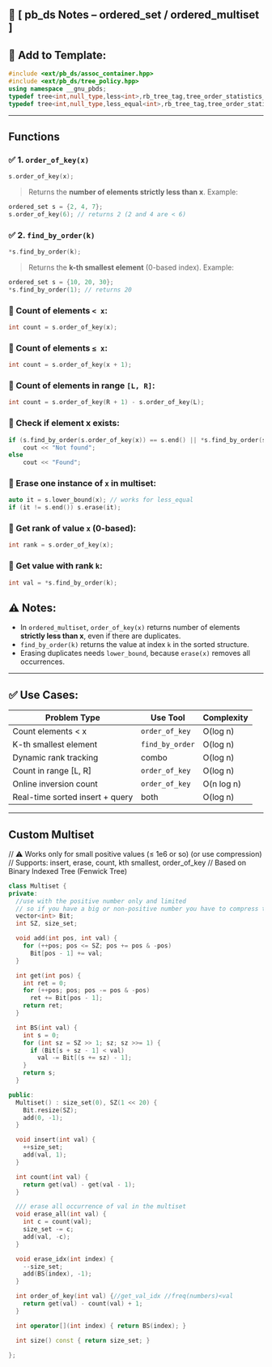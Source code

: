 
## 📘 [ pb_ds Notes – ordered_set / ordered_multiset ]

## 🧠 Add to Template:

```cpp
#include <ext/pb_ds/assoc_container.hpp>
#include <ext/pb_ds/tree_policy.hpp>
using namespace __gnu_pbds;
typedef tree<int,null_type,less<int>,rb_tree_tag,tree_order_statistics_node_update> ordered_set;
typedef tree<int,null_type,less_equal<int>,rb_tree_tag,tree_order_statistics_node_update> ordered_multiset;
```

---
## Functions
### ✅ 1. `order_of_key(x)`
```cpp
s.order_of_key(x);
```
> Returns the **number of elements strictly less than x**.
Example:
```cpp
ordered_set s = {2, 4, 7};
s.order_of_key(6); // returns 2 (2 and 4 are < 6)
```
### ✅ 2. `find_by_order(k)`
```cpp
*s.find_by_order(k);
```
> Returns the **k-th smallest element** (0-based index).
Example:
```cpp
ordered_set s = {10, 20, 30};
*s.find_by_order(1); // returns 20
```
### 🔹 Count of elements `< x`:
```cpp
int count = s.order_of_key(x);
```
### 🔹 Count of elements `≤ x`:
```cpp
int count = s.order_of_key(x + 1); 
```
### 🔹 Count of elements in range `[L, R]`:
```cpp
int count = s.order_of_key(R + 1) - s.order_of_key(L);
```
### 🔹 Check if element x exists:
```cpp
if (s.find_by_order(s.order_of_key(x)) == s.end() || *s.find_by_order(s.order_of_key(x)) != x)
    cout << "Not found";
else
    cout << "Found";
```
### 🔹 Erase one instance of `x` in multiset:

```cpp
auto it = s.lower_bound(x); // works for less_equal
if (it != s.end()) s.erase(it);
```
### 🔹 Get rank of value `x` (0-based):
```cpp
int rank = s.order_of_key(x);
```
### 🔹 Get value with rank `k`:

```cpp
int val = *s.find_by_order(k);
```
## ⚠️ Notes:

- In `ordered_multiset`, `order_of_key(x)` returns number of elements **strictly less than x**, even if there are duplicates.
- `find_by_order(k)` returns the value at index `k` in the sorted structure.
- Erasing duplicates needs `lower_bound`, because `erase(x)` removes all occurrences.
---
## ✅ Use Cases:

| Problem Type                    | Use Tool        | Complexity |
| ------------------------------- | --------------- | ---------- |
| Count elements < x              | `order_of_key`  | O(log n)   |
| K-th smallest element           | `find_by_order` | O(log n)   |
| Dynamic rank tracking           | combo           | O(log n)   |
| Count in range [L, R]           | `order_of_key`  | O(log n)   |
| Online inversion count          | `order_of_key`  | O(n log n) |
| Real-time sorted insert + query | both            | O(log n)   |


---

## Custom Multiset

// ⚠️ Works only for small positive values (≤ 1e6 or so) (or use compression)
// Supports: insert, erase, count, kth smallest, order_of_key
// Based on Binary Indexed Tree (Fenwick Tree)

```c++
class Multiset {
private:
  //use with the positive number only and limited
  // so if you have a big or non-positive number you have to compress them
  vector<int> Bit;
  int SZ, size_set;

  void add(int pos, int val) {
    for (++pos; pos <= SZ; pos += pos & -pos)
      Bit[pos - 1] += val;
  }

  int get(int pos) {
    int ret = 0;
    for (++pos; pos; pos -= pos & -pos)
      ret += Bit[pos - 1];
    return ret;
  }

  int BS(int val) {
    int s = 0;
    for (int sz = SZ >> 1; sz; sz >>= 1) {
      if (Bit[s + sz - 1] < val)
        val -= Bit[(s += sz) - 1];
    }
    return s;
  }

public:
  Multiset() : size_set(0), SZ(1 << 20) {
    Bit.resize(SZ);
    add(0, -1);
  }

  void insert(int val) {
    ++size_set;
    add(val, 1);
  }

  int count(int val) {
    return get(val) - get(val - 1);
  }

  /// erase all occurrence of val in the multiset
  void erase_all(int val) {
    int c = count(val);
    size_set -= c;
    add(val, -c);
  }

  void erase_idx(int index) {
    --size_set;
    add(BS(index), -1);
  }

  int order_of_key(int val) {//get_val_idx //freq(numbers)<val
    return get(val) - count(val) + 1;
  }

  int operator[](int index) { return BS(index); }

  int size() const { return size_set; }

};
```
